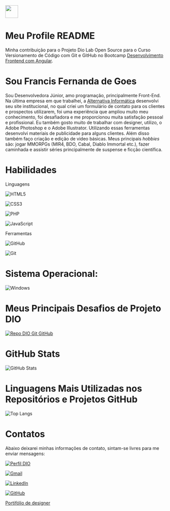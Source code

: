 <a href="https://www.dio.me/">
     <img align="center" width="40px" src="https://hermes.digitalinnovation.one/assets/diome/logo-minimized.png"></a>
    
# Meu Profile README


Minha contribuição para o Projeto Dio Lab Open Source para o Curso Versionamento de Código com Git e GitHub no Bootcamp [Desenvolvimento Frontend com Angular](https://web.dio.me/track/coding-future-banco-pan-desenvolvimento-frontend-com-angular).

# Sou Francis Fernanda de Goes

Sou Desenvolvedora Júnior, amo programação, principalmente Front-End. Na última empresa em que trabalhei, a [Alternativa Informática](https://www.portalinfoweb.com.br) desenvolvi seu site institucional, no qual criei um formulário de contato para os clientes e prospectos utilizarem, foi uma experiência que ampliou muito meu conhecimento, foi desafiadora e me proporcionou muita satisfação pessoal e profissional.
Eu também gosto muito de trabalhar com designer, utilizo, o Adobe Photoshop e o Adobe Illustrator. Utilizando essas ferramentas desenvolvi materiais de publicidade para alguns clientes. Além disso também faço criação e edição de video básicas.
Meus principais *hobbies* são: jogar MMORPGs (MIR4, BDO, Cabal, Diablo Immortal etc.), fazer caminhada e assistir séries principalmente de suspense e ficção científica.

# Habilidades

Linguagens

![HTML5](https://img.shields.io/badge/HTML5-E34F26?style=for-the-badge&logo=html5&logoColor=white)

![CSS3](https://img.shields.io/badge/CSS3-1572B6?style=for-the-badge&logo=css3&logoColor=white)

![PHP](https://img.shields.io/badge/PHP-777BB4?style=for-the-badge&logo=php&logoColor=white)

![JavaScript](https://img.shields.io/badge/JavaScript-F7DF1E?style=for-the-badge&logo=javascript&logoColor=black)


Ferramentas

![GitHub](https://img.shields.io/badge/GitHub-100000?style=for-the-badge&logo=github&logoColor=white)

![Git](https://img.shields.io/badge/GIT-E44C30?style=for-the-badge&logo=git&logoColor=white)

# Sistema Operacional:

![Windows](https://img.shields.io/badge/Windows-000?style=for-the-badge&logo=windows&logoColor=2CA5E0)

# Meus Principais Desafios de Projeto DIO

[![Repo DIO Git GitHub](https://github-readme-stats.vercel.app/api/pin/?username=elidianaandrade&repo=dio-lab-open-source&bg_color=000&border_color=30A3DC&show_icons=true&icon_color=30A3DC&title_color=E94D5F&text_color=FFF)](https://github.com/FenixDevFX/dio-lab-open-source)

# GitHub Stats

![GitHub Stats](https://github-readme-stats.vercel.app/api?username=FenixDevFX&theme=transparent&bg_color=000&border_color=30A3DC&show_icons=true&icon_color=30A3DC&title_color=E94D5F&text_color=FFF)

# Linguagens Mais Utilizadas nos Repositórios e Projetos GitHub

![Top Langs](https://github-readme-stats-git-masterrstaa-rickstaa.vercel.app/api/top-langs/?username=FenixDevFX&bg_color=000&border_color=30A3DC&title_color=E94D5F&text_color=FFF)

# Contatos
Abaixo deixarei minhas informações de contato, sintam-se livres para me enviar mensagens:

[![Perfil DIO](https://img.shields.io/badge/-Meu%20Perfil%20na%20DIO-30A3DC?style=for-the-badge)](https://web.dio.me/users/feeconcentracao/)

 [![Gmail](https://img.shields.io/badge/Gmail-333333?style=for-the-badge&logo=gmail&logoColor=red)](mailto:fenixlycanus@gmail.com)

[![LinkedIn](https://img.shields.io/badge/LinkedIn-0077B5?style=for-the-badge&logo=linkedin&logoColor=white)](https://br.linkedin.com/in/fernanda-f%C3%AAnix-a16651196)

[![GitHub](https://img.shields.io/badge/GitHub-100000?style=for-the-badge&logo=github&logoColor=white)](https://github.com/FenixDevFX/)

[Portifólio de designer](https://www.behance.net/fernandafenix)
